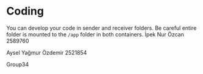 # Coding
You can develop your code in sender and receiver folders. Be careful entire folder is mounted to the `/app` folder in both containers.
İpek Nur Özcan
2589760

Aysel Yağmur Özdemir
2521854

Group34
